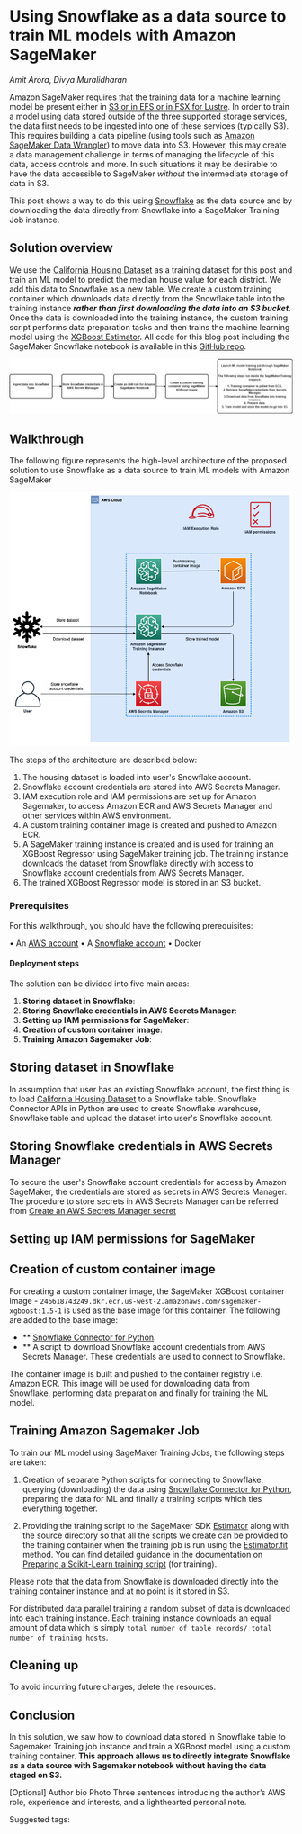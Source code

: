 # Using Snowflake as a data source to train ML models with Amazon SageMaker

_Amit Arora_, _Divya Muralidharan_

Amazon SageMaker requires that the training data for a machine learning model be present either in [S3 or in EFS or in FSX for Lustre](https://aws.amazon.com/blogs/machine-learning/choose-the-best-data-source-for-your-amazon-sagemaker-training-job/). In order to train a model using data stored outside of the three supported storage services, the data first needs to be ingested into one of these services (typically S3). This requires building a data pipeline (using tools such as [Amazon SageMaker Data Wrangler](https://aws.amazon.com/sagemaker/data-wrangler/)) to move data into S3. However, this may create a data management challenge in terms of managing the lifecycle of this data, access controls and more. In such situations it may be desirable to have the data accessible to SageMaker _without_ the intermediate storage of data in S3.

This post shows a way to do this using [Snowflake](https://www.snowflake.com/) as the data source and by downloading the data directly from Snowflake into a SageMaker Training Job instance.

## Solution overview

We use the [California Housing Dataset](https://inria.github.io/scikit-learn-mooc/python_scripts/datasets_california_housing.html) as a training dataset for this post and train an ML model to predict the median house value for each district. We add this data to Snowflake as a new table. We create a custom training container which downloads data directly from the Snowflake table into the training instance **_rather than first downloading the data into an S3 bucket_**. Once the data is downloaded into the training instance, the custom training script performs data preparation tasks and then trains the machine learning model using the [XGBoost Estimator](https://sagemaker.readthedocs.io/en/stable/frameworks/xgboost/using_xgboost.html). All code for this blog post including the SageMaker Snowflake notebook is available in this [GitHub repo](https://github.com/aws-samples/amazon-sagemaker-w-snowflake-as-datasource).

![Architecture](img/snowflake-sagemaker-Page-2.png)

## Walkthrough

The following figure represents the high-level architecture of the proposed solution to use Snowflake as a data source to train ML models with Amazon SageMaker

![Flowchart](img/snowflake-sagemaker-Page-1.png)

The steps of the architecture are described below:

1. The housing dataset is loaded into user's Snowflake account.
2. Snowflake account credentials are stored into AWS Secrets Manager.  
3. IAM execution role and IAM permissions are set up for Amazon Sagemaker, to access Amazon ECR and AWS Secrets Manager and other services  within AWS environment.
4. A custom training container image is created and pushed to Amazon ECR.
5. A SageMaker training instance is created and is used for training an XGBoost Regressor using SageMaker training job. The training instance downloads the dataset from Snowflake directly with access to Snowflake account credentials from AWS Secrets Manager.
6. The trained XGBoost Regressor model is stored in an S3 bucket.

### Prerequisites

For this walkthrough, you should have the following prerequisites:

• An [AWS account](https://signin.aws.amazon.com/signin?redirect_uri=https%3A%2F%2Fportal.aws.amazon.com%2Fbilling%2Fsignup%2Fresume&client_id=signup)
• A [Snowflake account](https://signup.snowflake.com/?utm_cta=trial-en-www-homepage-top-right-nav-ss-evg&_ga=2.36125795.2140702267.1672969035-1338836953.1670007010)
• Docker

#### Deployment steps

The solution can be divided into five main areas:

1. **Storing dataset in Snowflake**: 
2. **Storing Snowflake credentials in AWS Secrets Manager**: 
3. **Setting up IAM permissions for SageMaker**: 
4. **Creation of custom container image**: 
5. **Training Amazon Sagemaker Job**: 

## Storing dataset in Snowflake

In assumption that user has an existing Snowflake account, the first thing is to load [California Housing Dataset](https://inria.github.io/scikit-learn-mooc/python_scripts/datasets_california_housing.html) to a Snowflake table. Snowflake Connector APIs in Python are used to create Snowflake warehouse, Snowflake table and upload the dataset into user's Snowflake account. 

## Storing Snowflake credentials in AWS Secrets Manager

To secure the user's Snowflake account credentials for access by Amazon SageMaker, the credentials are stored as secrets in AWS Secrets Manager. The procedure to store secrets in AWS Secrets Manager can be referred from [Create an AWS Secrets Manager secret](https://docs.aws.amazon.com/secretsmanager/latest/userguide/create_secret.html)

## Setting up IAM permissions for SageMaker



## Creation of custom container image

For creating a custom container image, the SageMaker XGBoost container image - `246618743249.dkr.ecr.us-west-2.amazonaws.com/sagemaker-xgboost:1.5-1` is used as the base image for this container.
The following are added to the base image:
- ** [Snowflake Connector for Python](https://docs.snowflake.com/en/user-guide/python-connector.html).
- ** A script to download Snowflake account credentials from  AWS Secrets Manager. These credentials are used to connect to Snowflake.

The container image is built and pushed to the container registry i.e. Amazon ECR. This image will be used for downloading data from Snowflake, performing data preparation and finally for training the ML model.

## Training Amazon Sagemaker Job

To train our ML model using SageMaker Training Jobs, the following steps are taken:

1. Creation of separate Python scripts for connecting to Snowflake, querying (downloading) the data using [Snowflake Connector for Python](https://docs.snowflake.com/en/user-guide/python-connector.html), preparing the data for ML and finally a training scripts which ties everything together.

1. Providing the training script to the SageMaker SDK [Estimator](https://sagemaker.readthedocs.io/en/stable/api/training/estimators.html) along with the source directory so that all the scripts we create can be provided to the training container when the training job is run using the [Estimator.fit](https://sagemaker.readthedocs.io/en/stable/api/training/estimators.html#sagemaker.estimator.EstimatorBase.fit) method. You can find detailed guidance in the documentation on [Preparing a Scikit-Learn training script](https://sagemaker.readthedocs.io/en/stable/frameworks/sklearn/using_sklearn.html#prepare-a-scikit-learn-training-script) (for training).

Please note that the data from Snowflake is downloaded directly into the training container instance and at no point is it stored in S3.

For distributed data parallel training a random subset of data is downloaded into each training instance. Each training instance downloads an equal amount of data which is simply `total number of table records/ total number of training hosts`.


## Cleaning up

To avoid incurring future charges, delete the resources.

## Conclusion

In this solution, we saw how to download data stored in Snowflake table to Sagemaker Training job instance and train a XGBoost model using a custom training container. **This approach allows us to directly integrate Snowflake as a data source with Sagemaker notebook without having the data staged on S3.**

[Optional] Author bio
Photo Three sentences introducing the author’s AWS role, experience and interests, and a lighthearted personal note.

Suggested tags:
